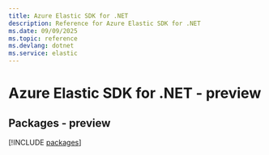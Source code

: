 ```yaml
---
title: Azure Elastic SDK for .NET
description: Reference for Azure Elastic SDK for .NET
ms.date: 09/09/2025
ms.topic: reference
ms.devlang: dotnet
ms.service: elastic
---
```

# Azure Elastic SDK for .NET - preview
## Packages - preview
[!INCLUDE [packages](elastic-index.md)]